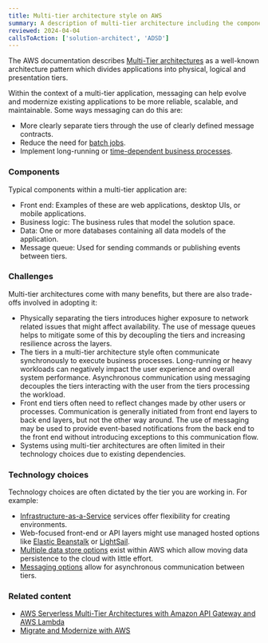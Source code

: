 ```yaml
---
title: Multi-tier architecture style on AWS
summary: A description of multi-tier architecture including the components, challenges, and technology options for AWS
reviewed: 2024-04-04
callsToAction: ['solution-architect', 'ADSD']
---
```


The AWS documentation describes [Multi-Tier architectures](https://docs.aws.amazon.com/whitepapers/latest/serverless-multi-tier-architectures-api-gateway-lambda/introduction.html) as a well-known architecture pattern which divides applications into physical, logical and presentation tiers.

Within the context of a multi-tier application, messaging can help evolve and modernize existing applications to be more reliable, scalable, and maintainable. Some ways messaging can do this are:

- More clearly separate tiers through the use of clearly defined message contracts.
- Reduce the need for [batch jobs](https://particular.net/blog/death-to-the-batch-job).
- Implement long-running or [time-dependent business processes](https://particular.net/webinars/got-the-time).

### Components

Typical components within a multi-tier application are:

- Front end: Examples of these are web applications, desktop UIs, or mobile applications.
- Business logic: The business rules that model the solution space.
- Data: One or more databases containing all data models of the application.
- Message queue: Used for sending commands or publishing events between tiers.

### Challenges

Multi-tier architectures come with many benefits, but there are also trade-offs involved in adopting it:

- Physically separating the tiers introduces higher exposure to network related issues that might affect availability. The use of message queues helps to mitigate some of this by decoupling the tiers and increasing resilience across the layers.
- The tiers in a multi-tier architecture style often communicate synchronously to execute business processes. Long-running or heavy workloads can negatively impact the user experience and overall system performance. Asynchronous communication using messaging decouples the tiers interacting with the user from the tiers processing the workload.
- Front end tiers often need to reflect changes made by other users or processes. Communication is generally initiated from front end layers to back end layers, but not the other way around. The use of messaging may be used to provide event-based notifications from the back end to the front end without introducing exceptions to this communication flow.
- Systems using multi-tier architectures are often limited in their technology choices due to existing dependencies.

### Technology choices

Technology choices are often dictated by the tier you are working in. For example:

- [Infrastructure-as-a-Service](/architecture/azure/compute.md#infrastructure-as-a-service) services offer flexibility for creating environments.
- Web-focused front-end or API layers might use managed hosted options like [Elastic Beanstalk](https://aws.amazon.com/elasticbeanstalk) or [LightSail](https://aws.amazon.com/lightsail).
- [Multiple data store options](/architecture/aws/data-stores.md) exist within AWS which allow moving data persistence to the cloud with little effort.
- [Messaging options](/architecture/aws/messaging.md) allow for asynchronous communication between tiers.

### Related content

- [AWS Serverless Multi-Tier Architectures with Amazon API Gateway and AWS Lambda](https://docs.aws.amazon.com/whitepapers/latest/serverless-multi-tier-architectures-api-gateway-lambda/welcome.html)
- [Migrate and Modernize with AWS](https://aws.amazon.com/cloud-migration/how-to-migrate/)
